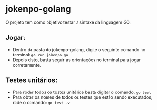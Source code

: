 # jokenpo-golang

O projeto tem como objetivo testar a sintaxe da linguagem GO.

## Jogar:
- Dentro da pasta do jokenpo-golang, digite o seguinte comando no terminal:
`go run jokenpo.go`
- Depois disto, basta seguir as orientações no terminal para jogar corretamente.

## Testes unitários:
- Para rodar todos os testes unitários basta digitar o comando:
`go test`
- Para obter os nomes de todos os testes que estão sendo executados, rode o comando:
`go test -v`
